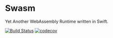 # Swasm

Yet Another WebAssembly Runtime written in Swift.

[![Build Status](https://www.bitrise.io/app/a1d1f992b200edd6/status.svg?token=DSZ16NzAYAYEJgi8r4AD4A&branch=master)](https://www.bitrise.io/app/a1d1f992b200edd6) [![codecov](https://codecov.io/gh/akkyie/Swasm/branch/master/graph/badge.svg)](https://codecov.io/gh/akkyie/Swasm)

